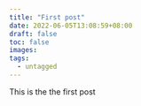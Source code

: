 ```yaml
---
title: "First post"
date: 2022-06-05T13:08:59+08:00
draft: false
toc: false
images:
tags:
  - untagged
---
```


This is the the first post